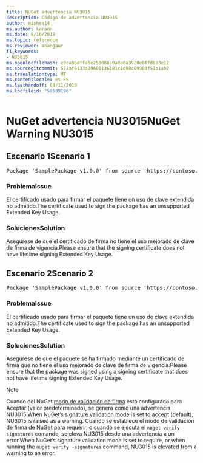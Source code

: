 ```yaml
---
title: NuGet advertencia NU3015
description: Código de advertencia NU3015
author: mishra14
ms.author: karann
ms.date: 8/16/2018
ms.topic: reference
ms.reviewer: anangaur
f1_keywords:
- NU3015
ms.openlocfilehash: e9ca85dffd6e253086c0a0a0a3920e0ffd893e12
ms.sourcegitcommit: 573af6133a39601136181c1d98c09303f51a1ab2
ms.translationtype: MT
ms.contentlocale: es-ES
ms.lasthandoff: 04/11/2019
ms.locfileid: "59509196"
---
```

# <a name="nuget-warning-nu3015"></a><span data-ttu-id="551b1-103">NuGet advertencia NU3015</span><span class="sxs-lookup"><span data-stu-id="551b1-103">NuGet Warning NU3015</span></span>

## <a name="scenario-1"></a><span data-ttu-id="551b1-104">Escenario 1</span><span class="sxs-lookup"><span data-stu-id="551b1-104">Scenario 1</span></span>

<pre>Package 'SamplePackage v1.0.0' from source 'https://contoso.com/index.json': The lifetime signing EKU in the primary signature's certificate is not supported.</pre>

### <a name="issue"></a><span data-ttu-id="551b1-105">Problema</span><span class="sxs-lookup"><span data-stu-id="551b1-105">Issue</span></span>

<span data-ttu-id="551b1-106">El certificado usado para firmar el paquete tiene un uso de clave extendida no admitido.</span><span class="sxs-lookup"><span data-stu-id="551b1-106">The certificate used to sign the package has an unsupported Extended Key Usage.</span></span>


### <a name="solution"></a><span data-ttu-id="551b1-107">Soluciones</span><span class="sxs-lookup"><span data-stu-id="551b1-107">Solution</span></span>

<span data-ttu-id="551b1-108">Asegúrese de que el certificado de firma no tiene el uso mejorado de clave de firma de vigencia.</span><span class="sxs-lookup"><span data-stu-id="551b1-108">Please ensure that the signing certificate does not have lifetime signing Extended Key Usage.</span></span>



## <a name="scenario-2"></a><span data-ttu-id="551b1-109">Escenario 2</span><span class="sxs-lookup"><span data-stu-id="551b1-109">Scenario 2</span></span>

<pre>Package 'SamplePackage v1.0.0' from source 'https://contoso.com/index.json': The lifetime signing EKU in the signing certificate is not supported.</pre>

### <a name="issue"></a><span data-ttu-id="551b1-110">Problema</span><span class="sxs-lookup"><span data-stu-id="551b1-110">Issue</span></span>

<span data-ttu-id="551b1-111">El certificado usado para firmar el paquete tiene un uso de clave extendida no admitido.</span><span class="sxs-lookup"><span data-stu-id="551b1-111">The certificate used to sign the package has an unsupported Extended Key Usage.</span></span>


### <a name="solution"></a><span data-ttu-id="551b1-112">Soluciones</span><span class="sxs-lookup"><span data-stu-id="551b1-112">Solution</span></span>

<span data-ttu-id="551b1-113">Asegúrese de que el paquete se ha firmado mediante un certificado de firma que no tiene el uso mejorado de clave de firma de vigencia.</span><span class="sxs-lookup"><span data-stu-id="551b1-113">Please ensure that the package was signed using a signing certificate that does not have lifetime signing Extended Key Usage.</span></span>


> [!Note]
> <span data-ttu-id="551b1-114">Cuando del NuGet [modo de validación de firma](https://docs.microsoft.com/en-us/nuget/consume-packages/installing-signed-packages#configure-package-signature-requirements) está configurado para Aceptar (valor predeterminado), se genera como una advertencia NU3015.</span><span class="sxs-lookup"><span data-stu-id="551b1-114">When NuGet’s [signature validation mode](https://docs.microsoft.com/en-us/nuget/consume-packages/installing-signed-packages#configure-package-signature-requirements) is set to accept (default), NU3015 is raised as a warning.</span></span> <span data-ttu-id="551b1-115">Cuando se establece el modo de validación de firma de NuGet para requerir, o cuando se ejecuta el `nuget verify -signatures` comando, se eleva NU3015 desde una advertencia a un error.</span><span class="sxs-lookup"><span data-stu-id="551b1-115">When NuGet’s signature validation mode is set to require, or when running the `nuget verify -signatures` command, NU3015 is elevated from a warning to an error.</span></span> 